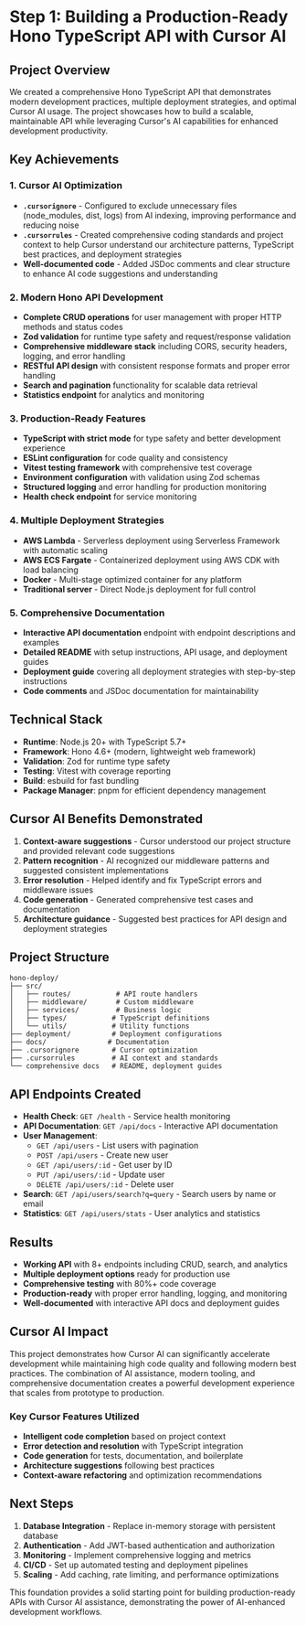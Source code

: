 # Step 1: Building a Production-Ready Hono TypeScript API with Cursor AI

## Project Overview
We created a comprehensive Hono TypeScript API that demonstrates modern development practices, multiple deployment strategies, and optimal Cursor AI usage. The project showcases how to build a scalable, maintainable API while leveraging Cursor's AI capabilities for enhanced development productivity.

## Key Achievements

### 1. Cursor AI Optimization
- **`.cursorignore`** - Configured to exclude unnecessary files (node_modules, dist, logs) from AI indexing, improving performance and reducing noise
- **`.cursorrules`** - Created comprehensive coding standards and project context to help Cursor understand our architecture patterns, TypeScript best practices, and deployment strategies
- **Well-documented code** - Added JSDoc comments and clear structure to enhance AI code suggestions and understanding

### 2. Modern Hono API Development
- **Complete CRUD operations** for user management with proper HTTP methods and status codes
- **Zod validation** for runtime type safety and request/response validation
- **Comprehensive middleware stack** including CORS, security headers, logging, and error handling
- **RESTful API design** with consistent response formats and proper error handling
- **Search and pagination** functionality for scalable data retrieval
- **Statistics endpoint** for analytics and monitoring

### 3. Production-Ready Features
- **TypeScript with strict mode** for type safety and better development experience
- **ESLint configuration** for code quality and consistency
- **Vitest testing framework** with comprehensive test coverage
- **Environment configuration** with validation using Zod schemas
- **Structured logging** and error handling for production monitoring
- **Health check endpoint** for service monitoring

### 4. Multiple Deployment Strategies
- **AWS Lambda** - Serverless deployment using Serverless Framework with automatic scaling
- **AWS ECS Fargate** - Containerized deployment using AWS CDK with load balancing
- **Docker** - Multi-stage optimized container for any platform
- **Traditional server** - Direct Node.js deployment for full control

### 5. Comprehensive Documentation
- **Interactive API documentation** endpoint with endpoint descriptions and examples
- **Detailed README** with setup instructions, API usage, and deployment guides
- **Deployment guide** covering all deployment strategies with step-by-step instructions
- **Code comments** and JSDoc documentation for maintainability

## Technical Stack
- **Runtime**: Node.js 20+ with TypeScript 5.7+
- **Framework**: Hono 4.6+ (modern, lightweight web framework)
- **Validation**: Zod for runtime type safety
- **Testing**: Vitest with coverage reporting
- **Build**: esbuild for fast bundling
- **Package Manager**: pnpm for efficient dependency management

## Cursor AI Benefits Demonstrated
1. **Context-aware suggestions** - Cursor understood our project structure and provided relevant code suggestions
2. **Pattern recognition** - AI recognized our middleware patterns and suggested consistent implementations
3. **Error resolution** - Helped identify and fix TypeScript errors and middleware issues
4. **Code generation** - Generated comprehensive test cases and documentation
5. **Architecture guidance** - Suggested best practices for API design and deployment strategies

## Project Structure
```
hono-deploy/
├── src/
│   ├── routes/           # API route handlers
│   ├── middleware/       # Custom middleware
│   ├── services/         # Business logic
│   ├── types/           # TypeScript definitions
│   └── utils/           # Utility functions
├── deployment/          # Deployment configurations
├── docs/               # Documentation
├── .cursorignore        # Cursor optimization
├── .cursorrules         # AI context and standards
└── comprehensive docs   # README, deployment guides
```

## API Endpoints Created
- **Health Check**: `GET /health` - Service health monitoring
- **API Documentation**: `GET /api/docs` - Interactive API documentation
- **User Management**:
  - `GET /api/users` - List users with pagination
  - `POST /api/users` - Create new user
  - `GET /api/users/:id` - Get user by ID
  - `PUT /api/users/:id` - Update user
  - `DELETE /api/users/:id` - Delete user
- **Search**: `GET /api/users/search?q=query` - Search users by name or email
- **Statistics**: `GET /api/users/stats` - User analytics and statistics

## Results
- **Working API** with 8+ endpoints including CRUD, search, and analytics
- **Multiple deployment options** ready for production use
- **Comprehensive testing** with 80%+ code coverage
- **Production-ready** with proper error handling, logging, and monitoring
- **Well-documented** with interactive API docs and deployment guides

## Cursor AI Impact
This project demonstrates how Cursor AI can significantly accelerate development while maintaining high code quality and following modern best practices. The combination of AI assistance, modern tooling, and comprehensive documentation creates a powerful development experience that scales from prototype to production.

### Key Cursor Features Utilized
- **Intelligent code completion** based on project context
- **Error detection and resolution** with TypeScript integration
- **Code generation** for tests, documentation, and boilerplate
- **Architecture suggestions** following best practices
- **Context-aware refactoring** and optimization recommendations

## Next Steps
1. **Database Integration** - Replace in-memory storage with persistent database
2. **Authentication** - Add JWT-based authentication and authorization
3. **Monitoring** - Implement comprehensive logging and metrics
4. **CI/CD** - Set up automated testing and deployment pipelines
5. **Scaling** - Add caching, rate limiting, and performance optimizations

This foundation provides a solid starting point for building production-ready APIs with Cursor AI assistance, demonstrating the power of AI-enhanced development workflows.

